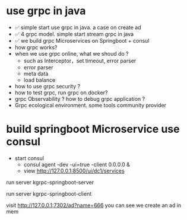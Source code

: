 # use grpc in java

- ✅ simple start use grpc in java. a case on create ad
- ✅ 4 grpc model. simple start stream grpc in java
- ✅  we build grpc Microservices on Springboot + consul
- how grpc works?
- when we use grpc online, what we shoud do ?
  - such as Interceptor，set timeout, error parser 
  - error parser
  - meta data
  - load balance
- how to use grpc security ? 
- how to test grpc, run grpc on docker?
- grpc Observability ? how to debug grpc application ?
- Grpc ecological environment. some tools community provider

# build springboot Microservice use consul

- start consul 
  - consul agent -dev -ui=true -client 0.0.0.0 &
  - view http://127.0.0.1:8500/ui/dc1/services

run server kgrpc-springboot-server

run server kgrpc-springboot-client

visit http://127.0.0.1:7302/ad?name=666   you can see we create an ad in mem






